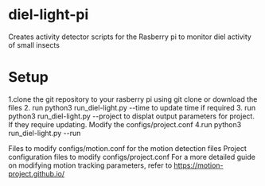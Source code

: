 # diel-light-pi
Creates activity detector scripts for the Rasberry pi to monitor diel activity of small insects
# Setup
1.clone the git repository to your rasberry pi using git clone or download the files
2. run python3 run_diel-light.py --time to update time if required
3. run python3 run_diel-light.py --project to displat output parameters for project. If they require updating. Modify the configs/project.conf
4.run python3 run_diel-light.py --run

Files to modify configs/motion.conf for the motion detection files
Project configuration files to modify configs/project.conf
For a more detailed guide on modifying motion tracking parameters, refer to https://motion-project.github.io/

